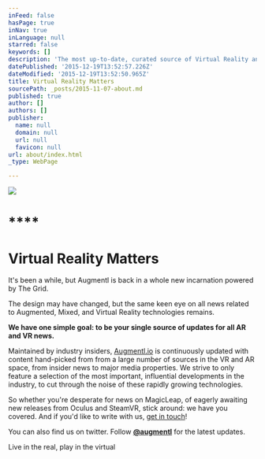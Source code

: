 ```yaml
---
inFeed: false
hasPage: true
inNav: true
inLanguage: null
starred: false
keywords: []
description: 'The most up-to-date, curated source of Virtual Reality and Augmented Reality news'
datePublished: '2015-12-19T13:52:57.226Z'
dateModified: '2015-12-19T13:52:50.965Z'
title: Virtual Reality Matters
sourcePath: _posts/2015-11-07-about.md
published: true
author: []
authors: []
publisher:
  name: null
  domain: null
  url: null
  favicon: null
url: about/index.html
_type: WebPage

---
```

![](https://the-grid-user-content.s3-us-west-2.amazonaws.com/bc6c9f46-d134-4fcf-bbe0-7ae805e53877.jpg)

# ****

# **Virtual Reality Matters**

It's been a while, but Augmentl is back in a whole new incarnation powered by The Grid. 

The 
design may have changed, but the same keen eye on all news related to Augmented, Mixed, 
and Virtual Reality technologies remains. 

**We have one simple goal: to be your single source of updates for all AR and VR news.**

Maintained by industry insiders, [Augmentl.io][0] is continuously updated with content hand-picked from from a large number of sources in the VR and AR space, from insider news to 
major media properties. We strive to only feature a selection of the most important, 
influential developments in the industry, to cut through the noise of these rapidly growing 
technologies. 

So whether you're desperate for news on MagicLeap, of eagerly awaiting new releases from 
Oculus and SteamVR, stick around: we have you covered. And if you'd like to write with us,
[get in touch][1]! 

You can also find us on twitter.  Follow [**@augmentl**][1] for the latest updates. 

Live in the real, play in the virtual

[0]: http://augmentl.io/
[1]: http://twitter.com/augmentl